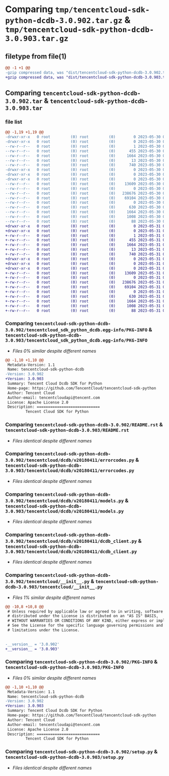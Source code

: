 # Comparing `tmp/tencentcloud-sdk-python-dcdb-3.0.902.tar.gz` & `tmp/tencentcloud-sdk-python-dcdb-3.0.903.tar.gz`

## filetype from file(1)

```diff
@@ -1 +1 @@
-gzip compressed data, was "dist/tencentcloud-sdk-python-dcdb-3.0.902.tar", last modified: Tue May 30 00:21:37 2023, max compression
+gzip compressed data, was "dist/tencentcloud-sdk-python-dcdb-3.0.903.tar", last modified: Wed May 31 02:09:47 2023, max compression
```

## Comparing `tencentcloud-sdk-python-dcdb-3.0.902.tar` & `tencentcloud-sdk-python-dcdb-3.0.903.tar`

### file list

```diff
@@ -1,19 +1,19 @@
-drwxr-xr-x   0 root         (0) root         (0)        0 2023-05-30 00:21:37.000000 tencentcloud-sdk-python-dcdb-3.0.902/
-drwxr-xr-x   0 root         (0) root         (0)        0 2023-05-30 00:21:37.000000 tencentcloud-sdk-python-dcdb-3.0.902/tencentcloud_sdk_python_dcdb.egg-info/
--rw-r--r--   0 root         (0) root         (0)        1 2023-05-30 00:21:37.000000 tencentcloud-sdk-python-dcdb-3.0.902/tencentcloud_sdk_python_dcdb.egg-info/dependency_links.txt
--rw-r--r--   0 root         (0) root         (0)      455 2023-05-30 00:21:37.000000 tencentcloud-sdk-python-dcdb-3.0.902/tencentcloud_sdk_python_dcdb.egg-info/SOURCES.txt
--rw-r--r--   0 root         (0) root         (0)     1664 2023-05-30 00:21:37.000000 tencentcloud-sdk-python-dcdb-3.0.902/tencentcloud_sdk_python_dcdb.egg-info/PKG-INFO
--rw-r--r--   0 root         (0) root         (0)       13 2023-05-30 00:21:37.000000 tencentcloud-sdk-python-dcdb-3.0.902/tencentcloud_sdk_python_dcdb.egg-info/top_level.txt
--rw-r--r--   0 root         (0) root         (0)      740 2023-05-30 00:21:37.000000 tencentcloud-sdk-python-dcdb-3.0.902/README.rst
-drwxr-xr-x   0 root         (0) root         (0)        0 2023-05-30 00:21:37.000000 tencentcloud-sdk-python-dcdb-3.0.902/tencentcloud/
-drwxr-xr-x   0 root         (0) root         (0)        0 2023-05-30 00:21:37.000000 tencentcloud-sdk-python-dcdb-3.0.902/tencentcloud/dcdb/
-drwxr-xr-x   0 root         (0) root         (0)        0 2023-05-30 00:21:37.000000 tencentcloud-sdk-python-dcdb-3.0.902/tencentcloud/dcdb/v20180411/
--rw-r--r--   0 root         (0) root         (0)    13609 2023-05-30 00:21:37.000000 tencentcloud-sdk-python-dcdb-3.0.902/tencentcloud/dcdb/v20180411/errorcodes.py
--rw-r--r--   0 root         (0) root         (0)        0 2023-05-30 00:21:37.000000 tencentcloud-sdk-python-dcdb-3.0.902/tencentcloud/dcdb/v20180411/__init__.py
--rw-r--r--   0 root         (0) root         (0)   238676 2023-05-30 00:21:37.000000 tencentcloud-sdk-python-dcdb-3.0.902/tencentcloud/dcdb/v20180411/models.py
--rw-r--r--   0 root         (0) root         (0)    69104 2023-05-30 00:21:37.000000 tencentcloud-sdk-python-dcdb-3.0.902/tencentcloud/dcdb/v20180411/dcdb_client.py
--rw-r--r--   0 root         (0) root         (0)        0 2023-05-30 00:21:37.000000 tencentcloud-sdk-python-dcdb-3.0.902/tencentcloud/dcdb/__init__.py
--rw-r--r--   0 root         (0) root         (0)      630 2023-05-30 00:21:37.000000 tencentcloud-sdk-python-dcdb-3.0.902/tencentcloud/__init__.py
--rw-r--r--   0 root         (0) root         (0)     1664 2023-05-30 00:21:37.000000 tencentcloud-sdk-python-dcdb-3.0.902/PKG-INFO
--rw-r--r--   0 root         (0) root         (0)     1008 2023-05-30 00:21:37.000000 tencentcloud-sdk-python-dcdb-3.0.902/setup.py
--rw-r--r--   0 root         (0) root         (0)       88 2023-05-30 00:21:37.000000 tencentcloud-sdk-python-dcdb-3.0.902/setup.cfg
+drwxr-xr-x   0 root         (0) root         (0)        0 2023-05-31 02:09:47.000000 tencentcloud-sdk-python-dcdb-3.0.903/
+drwxr-xr-x   0 root         (0) root         (0)        0 2023-05-31 02:09:47.000000 tencentcloud-sdk-python-dcdb-3.0.903/tencentcloud_sdk_python_dcdb.egg-info/
+-rw-r--r--   0 root         (0) root         (0)        1 2023-05-31 02:09:47.000000 tencentcloud-sdk-python-dcdb-3.0.903/tencentcloud_sdk_python_dcdb.egg-info/dependency_links.txt
+-rw-r--r--   0 root         (0) root         (0)      455 2023-05-31 02:09:47.000000 tencentcloud-sdk-python-dcdb-3.0.903/tencentcloud_sdk_python_dcdb.egg-info/SOURCES.txt
+-rw-r--r--   0 root         (0) root         (0)     1664 2023-05-31 02:09:47.000000 tencentcloud-sdk-python-dcdb-3.0.903/tencentcloud_sdk_python_dcdb.egg-info/PKG-INFO
+-rw-r--r--   0 root         (0) root         (0)       13 2023-05-31 02:09:47.000000 tencentcloud-sdk-python-dcdb-3.0.903/tencentcloud_sdk_python_dcdb.egg-info/top_level.txt
+-rw-r--r--   0 root         (0) root         (0)      740 2023-05-31 02:09:47.000000 tencentcloud-sdk-python-dcdb-3.0.903/README.rst
+drwxr-xr-x   0 root         (0) root         (0)        0 2023-05-31 02:09:47.000000 tencentcloud-sdk-python-dcdb-3.0.903/tencentcloud/
+drwxr-xr-x   0 root         (0) root         (0)        0 2023-05-31 02:09:47.000000 tencentcloud-sdk-python-dcdb-3.0.903/tencentcloud/dcdb/
+drwxr-xr-x   0 root         (0) root         (0)        0 2023-05-31 02:09:47.000000 tencentcloud-sdk-python-dcdb-3.0.903/tencentcloud/dcdb/v20180411/
+-rw-r--r--   0 root         (0) root         (0)    13609 2023-05-31 02:09:47.000000 tencentcloud-sdk-python-dcdb-3.0.903/tencentcloud/dcdb/v20180411/errorcodes.py
+-rw-r--r--   0 root         (0) root         (0)        0 2023-05-31 02:09:47.000000 tencentcloud-sdk-python-dcdb-3.0.903/tencentcloud/dcdb/v20180411/__init__.py
+-rw-r--r--   0 root         (0) root         (0)   238676 2023-05-31 02:09:47.000000 tencentcloud-sdk-python-dcdb-3.0.903/tencentcloud/dcdb/v20180411/models.py
+-rw-r--r--   0 root         (0) root         (0)    69104 2023-05-31 02:09:47.000000 tencentcloud-sdk-python-dcdb-3.0.903/tencentcloud/dcdb/v20180411/dcdb_client.py
+-rw-r--r--   0 root         (0) root         (0)        0 2023-05-31 02:09:47.000000 tencentcloud-sdk-python-dcdb-3.0.903/tencentcloud/dcdb/__init__.py
+-rw-r--r--   0 root         (0) root         (0)      630 2023-05-31 02:09:47.000000 tencentcloud-sdk-python-dcdb-3.0.903/tencentcloud/__init__.py
+-rw-r--r--   0 root         (0) root         (0)     1664 2023-05-31 02:09:47.000000 tencentcloud-sdk-python-dcdb-3.0.903/PKG-INFO
+-rw-r--r--   0 root         (0) root         (0)     1008 2023-05-31 02:09:47.000000 tencentcloud-sdk-python-dcdb-3.0.903/setup.py
+-rw-r--r--   0 root         (0) root         (0)       88 2023-05-31 02:09:47.000000 tencentcloud-sdk-python-dcdb-3.0.903/setup.cfg
```

### Comparing `tencentcloud-sdk-python-dcdb-3.0.902/tencentcloud_sdk_python_dcdb.egg-info/PKG-INFO` & `tencentcloud-sdk-python-dcdb-3.0.903/tencentcloud_sdk_python_dcdb.egg-info/PKG-INFO`

 * *Files 0% similar despite different names*

```diff
@@ -1,10 +1,10 @@
 Metadata-Version: 1.1
 Name: tencentcloud-sdk-python-dcdb
-Version: 3.0.902
+Version: 3.0.903
 Summary: Tencent Cloud Dcdb SDK for Python
 Home-page: https://github.com/TencentCloud/tencentcloud-sdk-python
 Author: Tencent Cloud
 Author-email: tencentcloudapi@tencent.com
 License: Apache License 2.0
 Description: ============================
         Tencent Cloud SDK for Python
```

### Comparing `tencentcloud-sdk-python-dcdb-3.0.902/README.rst` & `tencentcloud-sdk-python-dcdb-3.0.903/README.rst`

 * *Files identical despite different names*

### Comparing `tencentcloud-sdk-python-dcdb-3.0.902/tencentcloud/dcdb/v20180411/errorcodes.py` & `tencentcloud-sdk-python-dcdb-3.0.903/tencentcloud/dcdb/v20180411/errorcodes.py`

 * *Files identical despite different names*

### Comparing `tencentcloud-sdk-python-dcdb-3.0.902/tencentcloud/dcdb/v20180411/models.py` & `tencentcloud-sdk-python-dcdb-3.0.903/tencentcloud/dcdb/v20180411/models.py`

 * *Files identical despite different names*

### Comparing `tencentcloud-sdk-python-dcdb-3.0.902/tencentcloud/dcdb/v20180411/dcdb_client.py` & `tencentcloud-sdk-python-dcdb-3.0.903/tencentcloud/dcdb/v20180411/dcdb_client.py`

 * *Files identical despite different names*

### Comparing `tencentcloud-sdk-python-dcdb-3.0.902/tencentcloud/__init__.py` & `tencentcloud-sdk-python-dcdb-3.0.903/tencentcloud/__init__.py`

 * *Files 1% similar despite different names*

```diff
@@ -10,8 +10,8 @@
 # Unless required by applicable law or agreed to in writing, software
 # distributed under the License is distributed on an "AS IS" BASIS,
 # WITHOUT WARRANTIES OR CONDITIONS OF ANY KIND, either express or implied.
 # See the License for the specific language governing permissions and
 # limitations under the License.
 
 
-__version__ = '3.0.902'
+__version__ = '3.0.903'
```

### Comparing `tencentcloud-sdk-python-dcdb-3.0.902/PKG-INFO` & `tencentcloud-sdk-python-dcdb-3.0.903/PKG-INFO`

 * *Files 0% similar despite different names*

```diff
@@ -1,10 +1,10 @@
 Metadata-Version: 1.1
 Name: tencentcloud-sdk-python-dcdb
-Version: 3.0.902
+Version: 3.0.903
 Summary: Tencent Cloud Dcdb SDK for Python
 Home-page: https://github.com/TencentCloud/tencentcloud-sdk-python
 Author: Tencent Cloud
 Author-email: tencentcloudapi@tencent.com
 License: Apache License 2.0
 Description: ============================
         Tencent Cloud SDK for Python
```

### Comparing `tencentcloud-sdk-python-dcdb-3.0.902/setup.py` & `tencentcloud-sdk-python-dcdb-3.0.903/setup.py`

 * *Files identical despite different names*

